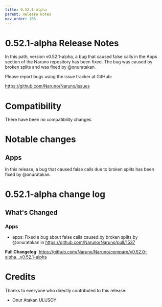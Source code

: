 ```yaml
---
title: 0.52.1-alpha
parent: Release Notes
nav_order: 106
---
```


# 0.52.1-alpha Release Notes

In this path, version v0.52.1-alpha, a bug that caused false calls in the Apps section of the Naruno repository has been fixed. The bug was caused by broken splits and was fixed by @onuratakan.

Please report bugs using the issue tracker at GitHub:

<https://github.com/Naruno/Naruno/issues>

# Compatibility

There have been no compatibility changes.

# Notable changes

## Apps
In this release, a bug that caused false calls due to broken splits has been fixed by @onuratakan.


# 0.52.1-alpha change log

<!-- Release notes generated using configuration in .github/release.yml at master -->

## What's Changed
### Apps
* apps: Fixed a bug about false calls caused by broken splits by @onuratakan in https://github.com/Naruno/Naruno/pull/1537


**Full Changelog**: https://github.com/Naruno/Naruno/compare/v0.52.0-alpha...v0.52.1-alpha

# Credits

Thanks to everyone who directly contributed to this release:

- Onur Atakan ULUSOY

